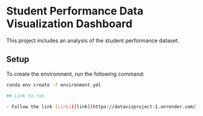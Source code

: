 # Student Performance Data Visualization Dashboard

This project includes an analysis of the student performance dataset.

## Setup

To create the environment, run the following command:

```bash
conda env create -f environment.yml

## Link to run

- Follow the link [Link]([link](https://datavizproject-1.onrender.com/))
